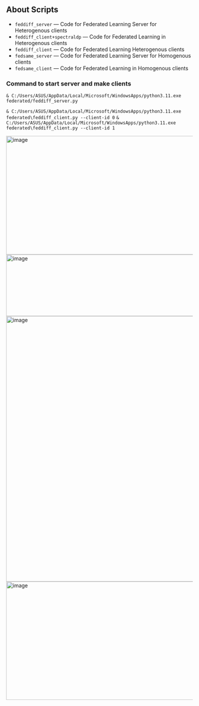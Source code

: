 ## About Scripts

* `feddiff_server` — Code for Federated Learning Server for Heterogenous clients
* `feddiff_client+spectraldp` — Code for Federated Learning in Heterogenous clients
* `feddiff_client` — Code for Federated Learning Heterogenous clients
* `fedsame_server` — Code for Federated Learning Server for Homogenous clients
* `fedsame_client` — Code for Federated Learning in Homogenous clients



### Command to start server and make clients
`& C:/Users/ASUS/AppData/Local/Microsoft/WindowsApps/python3.11.exe federated/feddiff_server.py`

`& C:/Users/ASUS/AppData/Local/Microsoft/WindowsApps/python3.11.exe federated\feddiff_client.py --client-id 0`
`& C:/Users/ASUS/AppData/Local/Microsoft/WindowsApps/python3.11.exe federated\feddiff_client.py --client-id 1`
                                                
<img width="692" height="320" alt="image" src="https://github.com/user-attachments/assets/1608d28c-70eb-412d-8a5e-6899d87f79cb" />
<img width="708" height="166" alt="image" src="https://github.com/user-attachments/assets/52bb5040-415f-49bb-800e-49a6c9fda410" />
<img width="673" height="716" alt="image" src="https://github.com/user-attachments/assets/32209bdd-0f91-4ca1-b7df-8cc1314b1576" />
<img width="524" height="319" alt="image" src="https://github.com/user-attachments/assets/61c75505-b536-49ce-b393-4ac4d2bfacff" />
